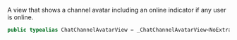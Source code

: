 
A view that shows a channel avatar including an online indicator if any user is online.

``` swift
public typealias ChatChannelAvatarView = _ChatChannelAvatarView<NoExtraData>
```

